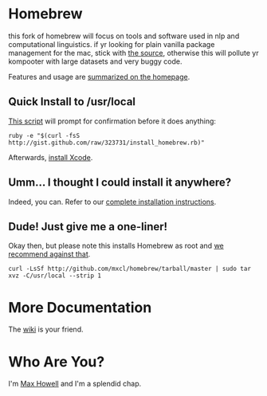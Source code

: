 Homebrew
========
this fork of homebrew will focus on tools and software used in nlp and computational linguistics. if yr looking for plain vanilla package management for the mac, stick with [the source][homepage], otherwise this will pollute yr kompooter with large datasets and very buggy code.

Features and usage are [summarized on the homepage][homepage].


Quick Install to /usr/local
---------------------------
[This script][gist] will prompt for confirmation before it does anything:

    ruby -e "$(curl -fsS http://gist.github.com/raw/323731/install_homebrew.rb)"

Afterwards, [install Xcode][xcode].


Umm… I thought I could install it anywhere?
-------------------------------------------
Indeed, you can. Refer to our [complete installation instructions][install].


Dude! Just give me a one-liner!
-------------------------------
Okay then, but please note this installs Homebrew as root and
[we recommend against that][sudo].

    curl -LsSf http://github.com/mxcl/homebrew/tarball/master | sudo tar xvz -C/usr/local --strip 1


More Documentation
==================
The [wiki][] is your friend.


Who Are You?
============
I'm [Max Howell][mxcl] and I'm a splendid chap.


[homepage]:http://mxcl.github.com/homebrew
[gist]:http://gist.github.com/323731
[xcode]:http://developer.apple.com/technology/xcode.html
[install]:http://wiki.github.com/mxcl/homebrew/installation
[sudo]:http://wiki.github.com/mxcl/homebrew/installation#sudo
[wiki]:http://wiki.github.com/mxcl/homebrew
[mxcl]:http://twitter.com/mxcl
